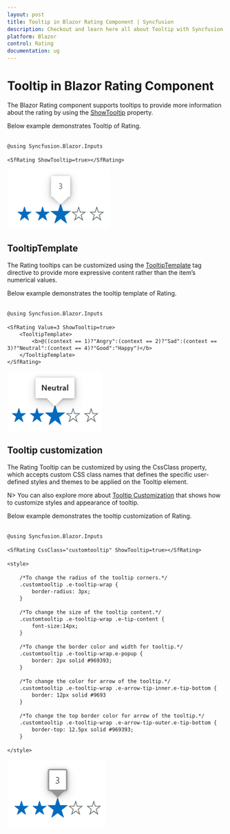```yaml
---
layout: post
title: Tooltip in Blazor Rating Component | Syncfusion
description: Checkout and learn here all about Tooltip with Syncfusion Blazor Rating component in Blazor Server App and Blazor WebAssembly App.
platform: Blazor
control: Rating
documentation: ug
---
```


# Tooltip in Blazor Rating Component

The Blazor Rating component supports tooltips to provide more information about the rating by using the [ShowTooltip](https://help.syncfusion.com/cr/blazor/Syncfusion.Blazor.Inputs.SfRating.html#Syncfusion_Blazor_Inputs_SfRating_ShowTooltip) property.

Below example demonstrates Tooltip of Rating.

```cshtml

@using Syncfusion.Blazor.Inputs

<SfRating ShowTooltip=true></SfRating>

```

![Blazor Rating Component with Tooltip](./images/blazor-rating-tooltip.png)

## TooltipTemplate

The Rating tooltips can be customized using the [TooltipTemplate](https://help.syncfusion.com/cr/blazor/Syncfusion.Blazor.Inputs.SfRating.html#Syncfusion_Blazor_Inputs_SfRating_TooltipTemplate) tag directive to provide more expressive content rather than the item’s numerical values.

Below example demonstrates the tooltip template of Rating.

```cshtml

@using Syncfusion.Blazor.Inputs

<SfRating Value=3 ShowTooltip=true>
    <TooltipTemplate>
        <b>@((context == 1)?"Angry":(context == 2)?"Sad":(context == 3)?"Neutral":(context == 4)?"Good":"Happy")</b>
    </TooltipTemplate>
</SfRating>

```

![Blazor Rating Component with Tooltip Template](./images/blazor-rating-tooltip-template.png)

## Tooltip customization

The Rating Tooltip can be customized by using the CssClass property, which accepts custom CSS class names that defines the specific user-defined styles and themes to be applied on the Tooltip element.

N> You can also explore more about [Tooltip Customization](https://blazor.syncfusion.com/documentation/tooltip/style) that shows how to customize styles and appearance of tooltip.

Below example demonstrates the tooltip customization of Rating.

```cshtml

@using Syncfusion.Blazor.Inputs

<SfRating CssClass="customtooltip" ShowTooltip=true></SfRating>

<style>

    /*To change the radius of the tooltip corners.*/
    .customtooltip .e-tooltip-wrap {
        border-radius: 3px;
    }

    /*To change the size of the tooltip content.*/
    .customtooltip .e-tooltip-wrap .e-tip-content {
        font-size:14px;
    }

    /*To change the border color and width for tooltip.*/
    .customtooltip .e-tooltip-wrap.e-popup {
        border: 2px solid #969393;
    }

    /*To change the color for arrow of the tooltip.*/
    .customtooltip .e-tooltip-wrap .e-arrow-tip-inner.e-tip-bottom {
        border: 12px solid #9693
    }

    /*To change the top border color for arrow of the tooltip.*/
    .customtooltip .e-tooltip-wrap .e-arrow-tip-outer.e-tip-bottom {
        border-top: 12.5px solid #969393;
    }

</style>

```

![Blazor Rating Component with Tooltip Customization](./images/blazor-rating-custom-tooltip.png)